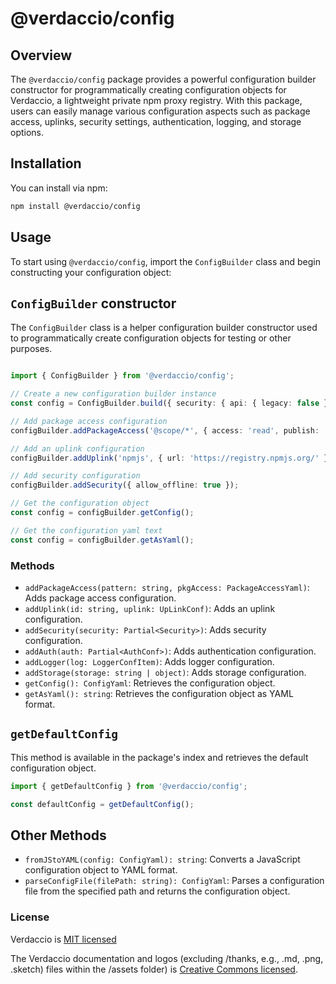 # @verdaccio/config

## Overview

The `@verdaccio/config` package provides a powerful configuration builder constructor for programmatically creating configuration objects for Verdaccio, a lightweight private npm proxy registry. With this package, users can easily manage various configuration aspects such as package access, uplinks, security settings, authentication, logging, and storage options.

## Installation

You can install via npm:

```bash
npm install @verdaccio/config
```

## Usage

To start using `@verdaccio/config`, import the `ConfigBuilder` class and begin constructing your configuration object:

## `ConfigBuilder` constructor

The `ConfigBuilder` class is a helper configuration builder constructor used to programmatically create configuration objects for testing or other purposes.

```typescript

import { ConfigBuilder } from '@verdaccio/config';

// Create a new configuration builder instance
const config = ConfigBuilder.build({ security: { api: { legacy: false } } });

// Add package access configuration
configBuilder.addPackageAccess('@scope/*', { access: 'read', publish: 'write' });

// Add an uplink configuration
configBuilder.addUplink('npmjs', { url: 'https://registry.npmjs.org/' });

// Add security configuration
configBuilder.addSecurity({ allow_offline: true });

// Get the configuration object
const config = configBuilder.getConfig();

// Get the configuration yaml text
const config = configBuilder.getAsYaml();
```

### Methods

- `addPackageAccess(pattern: string, pkgAccess: PackageAccessYaml)`: Adds package access configuration.
- `addUplink(id: string, uplink: UpLinkConf)`: Adds an uplink configuration.
- `addSecurity(security: Partial<Security>)`: Adds security configuration.
- `addAuth(auth: Partial<AuthConf>)`: Adds authentication configuration.
- `addLogger(log: LoggerConfItem)`: Adds logger configuration.
- `addStorage(storage: string | object)`: Adds storage configuration.
- `getConfig(): ConfigYaml`: Retrieves the configuration object.
- `getAsYaml(): string`: Retrieves the configuration object as YAML format.

## `getDefaultConfig`

This method is available in the package's index and retrieves the default configuration object.

```typescript
import { getDefaultConfig } from '@verdaccio/config';

const defaultConfig = getDefaultConfig();
```

## Other Methods

- `fromJStoYAML(config: ConfigYaml): string`: Converts a JavaScript configuration object to YAML format.
- `parseConfigFile(filePath: string): ConfigYaml`: Parses a configuration file from the specified path and returns the configuration object.

### License

Verdaccio is [MIT licensed](https://github.com/verdaccio/verdaccio/blob/master/LICENSE)

The Verdaccio documentation and logos (excluding /thanks, e.g., .md, .png, .sketch) files within the /assets folder) is
[Creative Commons licensed](https://github.com/verdaccio/verdaccio/blob/master/LICENSE-docs).
